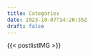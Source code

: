 ```yaml
---
title: Categories
date: 2023-10-07T14:20:35Z
draft: false
---
```


<!-- Call shortcode postlistIMG -->
{{< postlistIMG >}}
